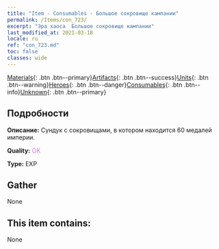 ```yaml
---
title: "Item - Consumables - Большое сокровище кампании"
permalink: /Items/con_723/
excerpt: "Эра хаоса  Большое сокровище кампании"
last_modified_at: 2021-03-18
locale: ru
ref: "con_723.md"
toc: false
classes: wide
---
```

 [Materials](/ru/Items/){: .btn .btn--primary}[Artifacts](/ru/Items/Artifacts/){: .btn .btn--success}[Units](/ru/Items/Units/){: .btn .btn--warning}[Heroes](/ru/Items/Heroes/){: .btn .btn--danger}[Consumables](/ru/Items/Consumables/){: .btn .btn--info}[Unknown](/ru/Items/Unknown/){: .btn .btn--primary}

## Подробности
 **Описание:** Сундук с сокровищами, в котором находится 60 медалей империи.

 **Quality:** <span style="color: #DA70D6">OK</span>

 **Type:** EXP

## Gather

  None

## This item contains:

  None

